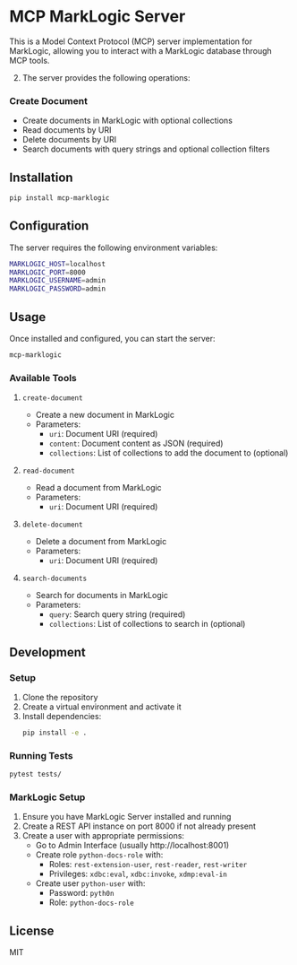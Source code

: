 # MCP MarkLogic Server

This is a Model Context Protocol (MCP) server implementation for MarkLogic, allowing you to interact with a MarkLogic database through MCP tools.

2. The server provides the following operations:

### Create Document

- Create documents in MarkLogic with optional collections
- Read documents by URI
- Delete documents by URI
- Search documents with query strings and optional collection filters

## Installation

```bash
pip install mcp-marklogic
```

## Configuration

The server requires the following environment variables:

```bash
MARKLOGIC_HOST=localhost
MARKLOGIC_PORT=8000
MARKLOGIC_USERNAME=admin
MARKLOGIC_PASSWORD=admin
```

## Usage

Once installed and configured, you can start the server:

```bash
mcp-marklogic
```

### Available Tools

1. `create-document`

   - Create a new document in MarkLogic
   - Parameters:
     - `uri`: Document URI (required)
     - `content`: Document content as JSON (required)
     - `collections`: List of collections to add the document to (optional)

2. `read-document`

   - Read a document from MarkLogic
   - Parameters:
     - `uri`: Document URI (required)

3. `delete-document`

   - Delete a document from MarkLogic
   - Parameters:
     - `uri`: Document URI (required)

4. `search-documents`
   - Search for documents in MarkLogic
   - Parameters:
     - `query`: Search query string (required)
     - `collections`: List of collections to search in (optional)

## Development

### Setup

1. Clone the repository
2. Create a virtual environment and activate it
3. Install dependencies:
   ```bash
   pip install -e .
   ```

### Running Tests

```bash
pytest tests/
```

### MarkLogic Setup

1. Ensure you have MarkLogic Server installed and running
2. Create a REST API instance on port 8000 if not already present
3. Create a user with appropriate permissions:
   - Go to Admin Interface (usually http://localhost:8001)
   - Create role `python-docs-role` with:
     - Roles: `rest-extension-user`, `rest-reader`, `rest-writer`
     - Privileges: `xdbc:eval`, `xdbc:invoke`, `xdmp:eval-in`
   - Create user `python-user` with:
     - Password: `pyth0n`
     - Role: `python-docs-role`

## License

MIT
